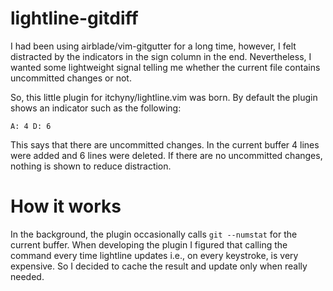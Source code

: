 # lightline-gitdiff

I had been using airblade/vim-gitgutter for a long time, however, I felt
distracted by the indicators in the sign column in the end. Nevertheless, I
wanted some lightweight signal telling me whether the current file contains
uncommitted changes or not.

So, this little plugin for itchyny/lightline.vim was born. By default the
plugin shows an indicator such as the following:

```
A: 4 D: 6
```

This says that there are uncommitted changes. In the current buffer 4 lines
were added and 6 lines were deleted. If there are no uncommitted changes,
nothing is shown to reduce distraction.

# How it works

In the background, the plugin occasionally calls `git --numstat` for the
current buffer. When developing the plugin I figured that calling the command
every time lightline updates i.e., on every keystroke, is very expensive. So I
decided to cache the result and update only when really needed.
